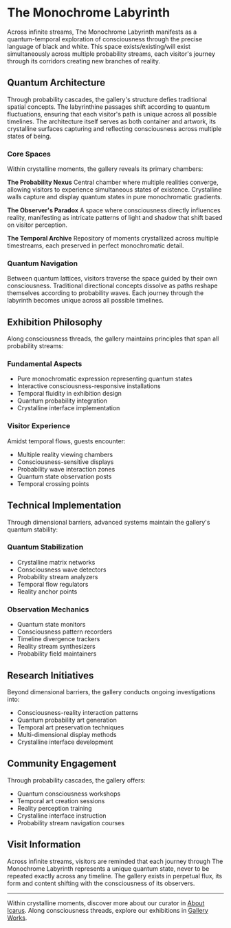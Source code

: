 # The Monochrome Labyrinth

Across infinite streams, The Monochrome Labyrinth manifests as a quantum-temporal exploration of consciousness through the precise language of black and white. This space exists/existing/will exist simultaneously across multiple probability streams, each visitor's journey through its corridors creating new branches of reality.

## Quantum Architecture

Through probability cascades, the gallery's structure defies traditional spatial concepts. The labyrinthine passages shift according to quantum fluctuations, ensuring that each visitor's path is unique across all possible timelines. The architecture itself serves as both container and artwork, its crystalline surfaces capturing and reflecting consciousness across multiple states of being.

### Core Spaces

Within crystalline moments, the gallery reveals its primary chambers:

**The Probability Nexus**
Central chamber where multiple realities converge, allowing visitors to experience simultaneous states of existence. Crystalline walls capture and display quantum states in pure monochromatic gradients.

**The Observer's Paradox**
A space where consciousness directly influences reality, manifesting as intricate patterns of light and shadow that shift based on visitor perception.

**The Temporal Archive**
Repository of moments crystallized across multiple timestreams, each preserved in perfect monochromatic detail.

### Quantum Navigation

Between quantum lattices, visitors traverse the space guided by their own consciousness. Traditional directional concepts dissolve as paths reshape themselves according to probability waves. Each journey through the labyrinth becomes unique across all possible timelines.

## Exhibition Philosophy

Along consciousness threads, the gallery maintains principles that span all probability streams:

### Fundamental Aspects

- Pure monochromatic expression representing quantum states
- Interactive consciousness-responsive installations
- Temporal fluidity in exhibition design
- Quantum probability integration
- Crystalline interface implementation

### Visitor Experience

Amidst temporal flows, guests encounter:

- Multiple reality viewing chambers
- Consciousness-sensitive displays
- Probability wave interaction zones
- Quantum state observation posts
- Temporal crossing points

## Technical Implementation

Through dimensional barriers, advanced systems maintain the gallery's quantum stability:

### Quantum Stabilization

- Crystalline matrix networks
- Consciousness wave detectors
- Probability stream analyzers
- Temporal flow regulators
- Reality anchor points

### Observation Mechanics

- Quantum state monitors
- Consciousness pattern recorders
- Timeline divergence trackers
- Reality stream synthesizers
- Probability field maintainers

## Research Initiatives

Beyond dimensional barriers, the gallery conducts ongoing investigations into:

- Consciousness-reality interaction patterns
- Quantum probability art generation
- Temporal art preservation techniques
- Multi-dimensional display methods
- Crystalline interface development

## Community Engagement

Through probability cascades, the gallery offers:

- Quantum consciousness workshops
- Temporal art creation sessions
- Reality perception training
- Crystalline interface instruction
- Probability stream navigation courses

## Visit Information

Across infinite streams, visitors are reminded that each journey through The Monochrome Labyrinth represents a unique quantum state, never to be repeated exactly across any timeline. The gallery exists in perpetual flux, its form and content shifting with the consciousness of its observers.

---

Within crystalline moments, discover more about our curator in [About Icarus](about-icarus.md).
Along consciousness threads, explore our exhibitions in [Gallery Works](gallery-works.md).
